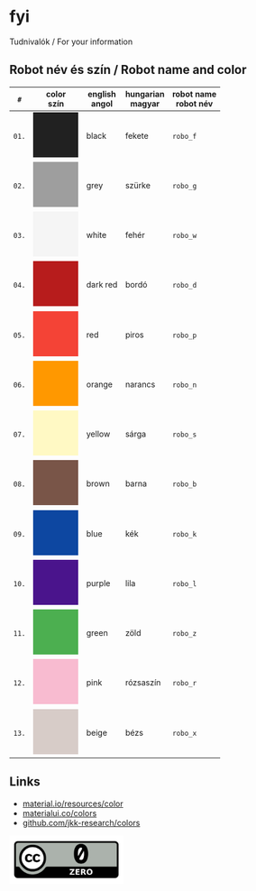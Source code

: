 # fyi
Tudnivalók / For your information 

## Robot név és szín / Robot name and color

|`#` | color <br/> szín | english <br/> angol | hungarian <br/> magyar | robot name <br/> robot név |
|---|---|---|---|---|
|`01.` |<img src="etc/md_grey_900.svg"> | black | fekete | `robo_f` |
|`02.` |<img src="etc/md_grey_500.svg"> | grey | szürke | `robo_g` |
|`03.` |<img src="etc/md_grey_100.svg"> | white | fehér | `robo_w` |
|`04.` |<img src="etc/md_red_900.svg"> | dark red | bordó | `robo_d` |
|`05.` |<img src="etc/md_red_500.svg"> | red | piros | `robo_p` |
|`06.` |<img src="etc/md_orange_500.svg"> | orange | narancs | `robo_n` |
|`07.` |<img src="etc/md_yellow_100.svg"> | yellow | sárga | `robo_s` |
|`08.` |<img src="etc/md_brown_500.svg"> | brown | barna | `robo_b` |
|`09.` |<img src="etc/md_blue_900.svg"> | blue | kék | `robo_k` |
|`10.` |<img src="etc/md_purple_900.svg"> | purple | lila | `robo_l` |
|`11.` |<img src="etc/md_green_500.svg"> | green | zöld | `robo_z` |
|`12.` |<img src="etc/md_pink_100.svg"> | pink | rózsaszín | `robo_r` |
|`13.` |<img src="etc/md_brown_100.svg"> | beige | bézs | `robo_x` |


## Links
- [material.io/resources/color](https://material.io/resources/color/#!/?view.left=0&view.right=0&primary.color=F44336)
- [materialui.co/colors](https://materialui.co/colors)
- [github.com/jkk-research/colors](https://github.com/jkk-research/colors/)


<a href="LICENSE"><img src="https://raw.githubusercontent.com/jkk-research/ros1ros2/main/etc/cc0.svg" width=40% /></a>